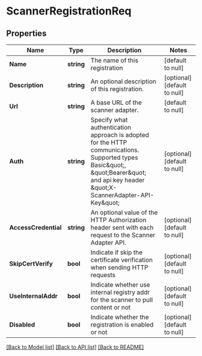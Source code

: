 # ScannerRegistrationReq

## Properties
Name | Type | Description | Notes
------------ | ------------- | ------------- | -------------
**Name** | **string** | The name of this registration | [default to null]
**Description** | **string** | An optional description of this registration. | [optional] [default to null]
**Url** | **string** | A base URL of the scanner adapter. | [default to null]
**Auth** | **string** | Specify what authentication approach is adopted for the HTTP communications. Supported types Basic\&quot;, \&quot;Bearer\&quot; and api key header \&quot;X-ScannerAdapter-API-Key\&quot;  | [optional] [default to null]
**AccessCredential** | **string** | An optional value of the HTTP Authorization header sent with each request to the Scanner Adapter API.  | [optional] [default to null]
**SkipCertVerify** | **bool** | Indicate if skip the certificate verification when sending HTTP requests | [optional] [default to null]
**UseInternalAddr** | **bool** | Indicate whether use internal registry addr for the scanner to pull content or not | [optional] [default to null]
**Disabled** | **bool** | Indicate whether the registration is enabled or not | [optional] [default to null]

[[Back to Model list]](../README.md#documentation-for-models) [[Back to API list]](../README.md#documentation-for-api-endpoints) [[Back to README]](../README.md)


